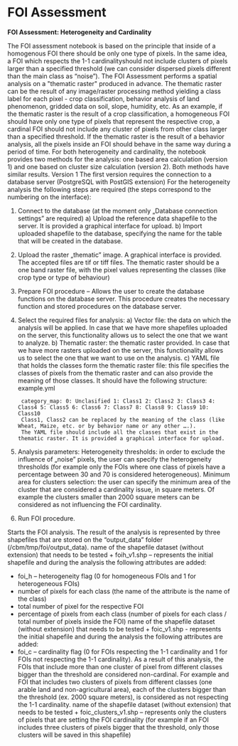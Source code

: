 # FOI Assessment

**FOI Assessment: Heterogeneity and Cardinality**

The FOI assessment notebook is based on the principle that inside of a homogenous FOI there should be only one type of pixels. In the same idea, a FOI which respects the 1-1 cardinalityshould not include clusters of pixels larger than a specified threshold (we can consider dispersed pixels different than the main class as “noise”).
The FOI Assessment performs a spatial analysis on a "thematic raster" produced in advance. The thematic raster can be the result of any image/raster processing method yielding a class label for each pixel - crop classification, behavior analysis of land phenomenon, gridded data on soil, slope, humidity, etc.
As an example, if the thematic raster is the result of a crop classification, a homogeneous FOI should have only one type of pixels that represent the respective crop, a cardinal FOI should not include any cluster of pixels from other class larger than a specified threshold. If the thematic raster is the result of a behavior analysis, all the pixels inside an FOI should behave in the same way during a period of time.
For both heterogeneity and cardinality, the notebook provides two methods for the analysis: one based area calculation (version 1) and one based on cluster size calculation (version 2). Both methods have similar results.
Version 1
The first version requires the connection to a database server (PostgreSQL with PostGIS extension)
For the heterogeneity analysis the following steps are required (the steps correspond to the numbering on the interface):

1. Connect to the database (at the moment only „Database connection settings” are required)
  a) Upload the reference data shapefile to the server. It is provided a graphical interface for upload.
  b) Import uploaded shapefile to the database, specifying the name for the table that will be created in the database.
2. Upload the raster „thematic” image. A graphical interface is provided. The accepted files are tif or tiff files. The thematic raster should be a one band raster file, with the pixel values representing the classes (like crop type or type of behaviour)
3. Prepare FOI procedure – Allows the user to create the database functions on the database server. This procedure creates the necessary function and stored procedures on the database server.
4. Select the required files for analysis:
    a) Vector file: the data on which the analysis will be applied. In case that we have more shapefiles uploaded on the server, this functionality allows us to select the one that we want to analyze.
    b) Thematic raster: the thematic raster provided. In case that we have more rasters uploaded on the server, this functionality allows us to select the one that we want to use on the analysis.
    c) YAML file that holds the classes form the thematic raster file: this file specifies the classes of pixels from the thematic raster and can also provide the meaning of those classes. It should have the following structure:     example.yml
    
        category_map: 0: Unclasified 1: Class1 2: Class2 3: Class3 4: Class4 5: Class5 6: Class6 7: Class7 8: Class8 9: Class9 10: Class10
        Class1, Class2 can be replaced by the meaning of the class (like Wheat, Maize, etc. or by behavior name or any other ….).
        The YAML file should include all the classes that exist in the thematic raster. It is provided a graphical interface for upload.
    
5. Analysis parameters:
Heterogeneity thresholds: in order to exclude the influence of „noise” pixels, the user can specify the heterogeneity thresholds (for example only the FOIs where one class of pixels have a percentage between 30 and 70 is considered heterogeneous).
Minimum area for clusters selection: the user can specify the minimum area of the cluster that are considered a cardinality issue, in square meters. Of example the clusters smaller than 2000 square meters can be considered as not influencing the FOI cardinality.
6. Run FOI procedure.

Starts the FOI analysis. The result of the analysis is represented by three shapefiles that are stored on the “output_data” folder (/cbm/tmp/foi/output_data).
name of the shapefile dataset (without extension) that needs to be tested + foih_v1.shp – represents the initial shapefile and during the analysis the following attributes are added:

- foi_h – heterogeneity flag (0 for homogeneous FOIs and 1 for heterogeneous FOIs)
- number of pixels for each class (the name of the attribute is the name of the class)
- total number of pixel for the respective FOI
- percentage of pixels from each class (number of pixels for each class / total number of pixels inside the FOI)
name of the shapefile dataset (without extension) that needs to be tested + foic_v1.shp - represents the initial shapefile and during the analysis the following attributes are added:
- foi_c – cardinality flag (0 for FOIs respecting the 1-1 cardinality and 1 for FOIs not respecting the 1-1 cardinality). As a result of this analysis, the FOIs that include more than one cluster of pixel from different classes bigger than the threshold are considered non-cardinal. For example and FOI that includes two clusters of pixels from different classes (one arable land and non-agricultural area), each of the clusters bigger than the threshold (ex. 2000 square meters), is considered as not respecting the 1-1 cardinality.
name of the shapefile dataset (without extension) that needs to be tested + foic_clusters_v1.shp – represents only the clusters of pixels that are setting the FOI cardinality (for example if an FOI includes three clusters of pixels bigger that the threshold, only those clusters will be saved in this shapefile)